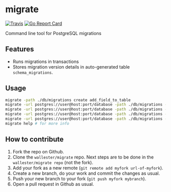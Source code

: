 # migrate
[![Travis](https://travis-ci.org/wallester/migrate.svg?branch=master)](https://travis-ci.org/wallester/migrate)
[![Go Report Card](https://goreportcard.com/badge/github.com/wallester/migrate)](https://goreportcard.com/report/github.com/wallester/migrate)

Command line tool for PostgreSQL migrations 

## Features

* Runs migrations in transactions
* Stores migration version details in auto-generated table ``schema_migrations``.

## Usage

```bash
migrate -path ./db/migrations create add_field_to_table
migrate -url postgres://user@host:port/database -path ./db/migrations -timeout 10 up
migrate -url postgres://user@host:port/database -path ./db/migrations -timeout 10 up 1
migrate -url postgres://user@host:port/database -path ./db/migrations -timeout 10 down
migrate -url postgres://user@host:port/database -path ./db/migrations -timeout 10 down 1
migrate help # for more info
```

## How to contribute

1. Fork the repo on Github.
2. Clone the `wallester/migrate` repo. Next steps are to be done in the `wallester/migrate repo` (not the fork).
3. Add your fork as a new remote (`git remote add myfork url-of-myfork`).
4. Create a new branch, do your work and commit the changes as usual.
5. Push your new branch to your fork (`git push myfork mybranch`).
6. Open a pull request in Github as usual.
